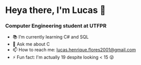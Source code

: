 # Heya there, I'm Lucas :wave:

### Computer Engineering student at UTFPR

- :books: I’m currently learning C# and SQL
- 💬 Ask me about C
- 📫 How to reach me: lucas.henrique.flores2001@gmail.com
- ⚡ Fun fact: I'm actually 19 despite looking < 15 :stuck_out_tongue_winking_eye:
